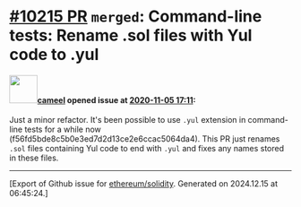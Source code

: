 # [\#10215 PR](https://github.com/ethereum/solidity/pull/10215) `merged`: Command-line tests: Rename .sol files with Yul code to .yul

#### <img src="https://avatars.githubusercontent.com/u/137030?v=4" width="50">[cameel](https://github.com/cameel) opened issue at [2020-11-05 17:11](https://github.com/ethereum/solidity/pull/10215):

Just a minor refactor. It's been possible to use `.yul` extension in command-line tests for a while now (f56fd5bde8c5b0e3ed7d2d13ce2e6ccac5064da4). This PR just renames `.sol` files containing Yul code to end with `.yul` and fixes any names stored in these files.




-------------------------------------------------------------------------------



[Export of Github issue for [ethereum/solidity](https://github.com/ethereum/solidity). Generated on 2024.12.15 at 06:45:24.]
